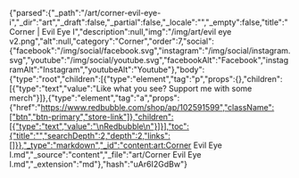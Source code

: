 {"parsed":{"_path":"/art/corner-evil-eye-i","_dir":"art","_draft":false,"_partial":false,"_locale":"","_empty":false,"title":"Corner | Evil Eye I","description":null,"img":"/img/art/evil eye v2.png","alt":null,"category":"Corner","order":7,"social":{"facebook":"/img/social/facebook.svg","instagram":"/img/social/instagram.svg","youtube":"/img/social/youtube.svg","facebookAlt":"Facebook","instagramAlt":"Instagram","youtubeAlt":"Youtube"},"body":{"type":"root","children":[{"type":"element","tag":"p","props":{},"children":[{"type":"text","value":"Like what you see? Support me with some merch"}]},{"type":"element","tag":"a","props":{"href":"https://www.redbubble.com/shop/ap/102591599","className":["btn","btn-primary","store-link"]},"children":[{"type":"text","value":"\nRedbubble\n"}]}],"toc":{"title":"","searchDepth":2,"depth":2,"links":[]}},"_type":"markdown","_id":"content:art:Corner Evil Eye I.md","_source":"content","_file":"art/Corner Evil Eye I.md","_extension":"md"},"hash":"uAr6I2GdBw"}